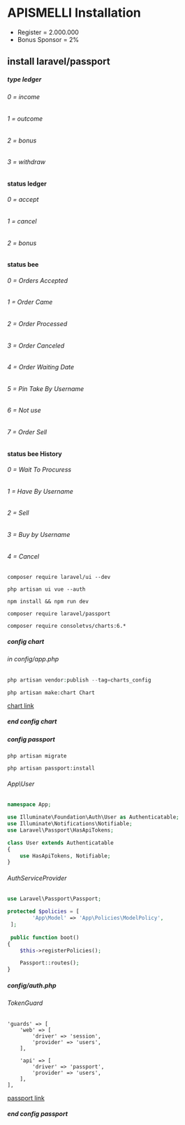 # APISMELLI Installation

- Register = 2.000.000
- Bonus Sponsor = 2%

## install laravel/passport

##### type ledger
###### 0 = income
###### 1 = outcome
###### 2 = bonus
###### 3 = withdraw

#### status ledger
###### 0 = accept
###### 1 = cancel
###### 2 = bonus

#### status bee
###### 0 = Orders Accepted
###### 1 = Order Came
###### 2 = Order Processed
###### 3 = Order Canceled
###### 4 = Order Waiting Date
###### 5 = Pin Take By Username
###### 6 = Not use
###### 7 = Order Sell

#### status bee History
###### 0 = Wait To Procuress
###### 1 = Have By Username
###### 2 = Sell
###### 3 = Buy by Username
###### 4 = Cancel

```shell
composer require laravel/ui --dev

php artisan ui vue --auth

npm install && npm run dev

composer require laravel/passport

composer require consoletvs/charts:6.*
```

##### config chart
###### in config/app.php
```php
php artisan vendor:publish --tag=charts_config
```

```shell
php artisan make:chart Chart
```

[chart link](https://dev.to/arielsalvadordev/use-laravel-charts-in-laravel-5bbm)
##### end config chart

##### config passport
```shell
php artisan migrate

php artisan passport:install
```
###### App\User
```php
namespace App;

use Illuminate\Foundation\Auth\User as Authenticatable;
use Illuminate\Notifications\Notifiable;
use Laravel\Passport\HasApiTokens;

class User extends Authenticatable
{
    use HasApiTokens, Notifiable;
}
```

###### AuthServiceProvider
```php
use Laravel\Passport\Passport;

protected $policies = [
        'App\Model' => 'App\Policies\ModelPolicy',
 ];
 
 public function boot()
{
    $this->registerPolicies();

    Passport::routes();
}
```

##### config/auth.php
###### TokenGuard
```
'guards' => [
    'web' => [
        'driver' => 'session',
        'provider' => 'users',
    ],

    'api' => [
        'driver' => 'passport',
        'provider' => 'users',
    ],
],
```

[passport link](https://laravel.com/docs/master/passport)
##### end config passport
